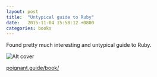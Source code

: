 ```yaml
---
layout: post
title:  "Untypical guide to Ruby"
date:   2015-11-04 15:58:12 +0800
categories: books
---
```


Found pretty much interesting and untypical guide to Ruby. 

![Alt cover](http://poignant.guide/images/2006.cover.jpg)

[poignant.guide/book/](http://poignant.guide/book/ "book")